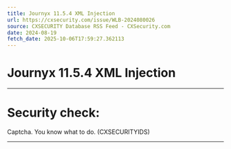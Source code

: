 ```yaml
---
title: Journyx 11.5.4 XML Injection
url: https://cxsecurity.com/issue/WLB-2024080026
source: CXSECURITY Database RSS Feed - CXSecurity.com
date: 2024-08-19
fetch_date: 2025-10-06T17:59:27.362113
---
```


# Journyx 11.5.4 XML Injection

---

# Security check:

Captcha. You know what to do. (CXSECURITYIDS)

---